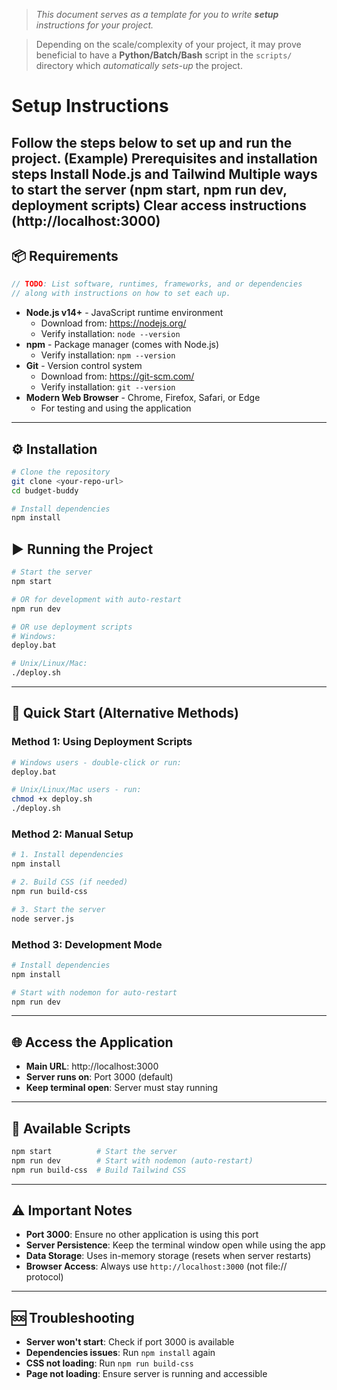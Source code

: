> *This document serves as a template for you to write **setup** instructions for your project.* 

> Depending on the scale/complexity of your project, it may prove beneficial to have a **Python/Batch/Bash** script in the `scripts/` directory which *automatically sets-up* the project.

# Setup Instructions

Follow the steps below to set up and run the project. (Example)
Prerequisites and installation steps
Install Node.js and Tailwind
Multiple ways to start the server (npm start, npm run dev, deployment scripts)
Clear access instructions (http://localhost:3000)
---

## 📦 Requirements
``` c
// TODO: List software, runtimes, frameworks, and or dependencies
// along with instructions on how to set each up.
```

- **Node.js v14+** - JavaScript runtime environment
  - Download from: https://nodejs.org/
  - Verify installation: `node --version`
- **npm** - Package manager (comes with Node.js)
  - Verify installation: `npm --version`
- **Git** - Version control system
  - Download from: https://git-scm.com/
  - Verify installation: `git --version`
- **Modern Web Browser** - Chrome, Firefox, Safari, or Edge
  - For testing and using the application


---

## ⚙️ Installation
``` bash
# Clone the repository
git clone <your-repo-url>
cd budget-buddy

# Install dependencies
npm install
```

## ▶️ Running the Project
``` bash
# Start the server
npm start

# OR for development with auto-restart
npm run dev

# OR use deployment scripts
# Windows:
deploy.bat

# Unix/Linux/Mac:
./deploy.sh
```

---

## 🚀 Quick Start (Alternative Methods)

### Method 1: Using Deployment Scripts
``` bash
# Windows users - double-click or run:
deploy.bat

# Unix/Linux/Mac users - run:
chmod +x deploy.sh
./deploy.sh
```

### Method 2: Manual Setup
``` bash
# 1. Install dependencies
npm install

# 2. Build CSS (if needed)
npm run build-css

# 3. Start the server
node server.js
```

### Method 3: Development Mode
``` bash
# Install dependencies
npm install

# Start with nodemon for auto-restart
npm run dev
```

---

## 🌐 Access the Application
- **Main URL**: http://localhost:3000
- **Server runs on**: Port 3000 (default)
- **Keep terminal open**: Server must stay running

---

## 🔧 Available Scripts
``` bash
npm start          # Start the server
npm run dev        # Start with nodemon (auto-restart)
npm run build-css  # Build Tailwind CSS
```

---

## ⚠️ Important Notes
- **Port 3000**: Ensure no other application is using this port
- **Server Persistence**: Keep the terminal window open while using the app
- **Data Storage**: Uses in-memory storage (resets when server restarts)
- **Browser Access**: Always use `http://localhost:3000` (not file:// protocol)

---

## 🆘 Troubleshooting
- **Server won't start**: Check if port 3000 is available
- **Dependencies issues**: Run `npm install` again
- **CSS not loading**: Run `npm run build-css`
- **Page not loading**: Ensure server is running and accessible
```
